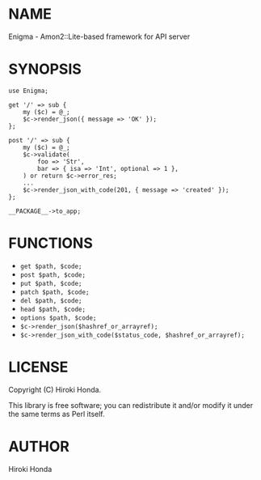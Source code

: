 # NAME

Enigma - Amon2::Lite-based framework for API server

# SYNOPSIS

    use Enigma;
    
    get '/' => sub {
        my ($c) = @_;
        $c->render_json({ message => 'OK' });
    };
    
    post '/' => sub {
        my ($c) = @_;
        $c->validate(
            foo => 'Str',
            bar => { isa => 'Int', optional => 1 },
        ) or return $c->error_res;
        ...
        $c->render_json_with_code(201, { message => 'created' });
    };
    
    __PACKAGE__->to_app;

# FUNCTIONS

- `get $path, $code;`
- `post $path, $code;`
- `put $path, $code;`
- `patch $path, $code;`
- `del $path, $code;`
- `head $path, $code;`
- `options $path, $code;`
- `$c->render_json($hashref_or_arrayref);`
- `$c->render_json_with_code($status_code, $hashref_or_arrayref);`

# LICENSE

Copyright (C) Hiroki Honda.

This library is free software; you can redistribute it and/or modify
it under the same terms as Perl itself.

# AUTHOR

Hiroki Honda 
